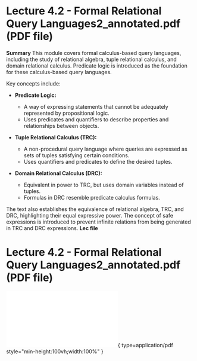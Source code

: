 # Lecture 4.2 - Formal Relational Query Languages2_annotated.pdf (PDF file)
**Summary**
This module covers formal calculus-based query languages, including the study of relational algebra, tuple relational calculus, and domain relational calculus. Predicate logic is introduced as the foundation for these calculus-based query languages.

Key concepts include:

* **Predicate Logic:**
    * A way of expressing statements that cannot be adequately represented by propositional logic.
    * Uses predicates and quantifiers to describe properties and relationships between objects.

* **Tuple Relational Calculus (TRC):**
    * A non-procedural query language where queries are expressed as sets of tuples satisfying certain conditions.
    * Uses quantifiers and predicates to define the desired tuples.

* **Domain Relational Calculus (DRC):**
    * Equivalent in power to TRC, but uses domain variables instead of tuples.
    * Formulas in DRC resemble predicate calculus formulas.

The text also establishes the equivalence of relational algebra, TRC, and DRC, highlighting their equal expressive power. The concept of safe expressions is introduced to prevent infinite relations from being generated in TRC and DRC expressions.
**Lec file**
# Lecture 4.2 - Formal Relational Query Languages2_annotated.pdf (PDF file)
![Alt text](<./Lecture 4.2 - Formal Relational Query Languages2_annotated.pdf>){ type=application/pdf style="min-height:100vh;width:100%" }